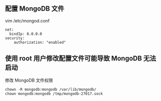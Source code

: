 ## 配置 MongoDB 文件

vim /etc/mongod.conf

```
net:
  bindIp: 0.0.0.0
security:
    authorization: "enabled"
```

## 使用 root 用户修改配置文件可能导致 MongoDB 无法启动

修改 MongoDB 文件权限

```
chown -R mongodb:mongodb /var/lib/mongodb/
chown mongodb:mongodb /tmp/mongodb-27017.sock
```
